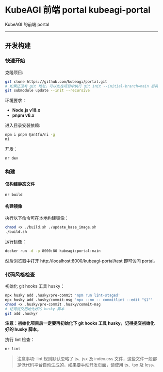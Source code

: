 # KubeAGI 前端 portal kubeagi-portal
KubeAGI 的前端 portal

---

## 开发构建

### 快速开始

克隆项目:

```bash
git clone https://github.com/kubeagi/portal.git
# 如果还没有 git 地址，可以先在项目中执行 git init --initial-branch=main 后再初始化 submodule
git submodule update --init --recursive
```

环境要求：

- **Node.js v18.x**
- **pnpm v8.x**

进入目录安装依赖:

```bash
npm i pnpm @antfu/ni -g
ni
```

开发：

```bash
nr dev
```

### 构建

#### 仅构建静态文件

```bash
nr build
```

#### 构建镜像

执行以下命令可在本地构建镜像：
```bash
chmod +x ./build.sh ./update_base_image.sh
./build.sh
```

运行镜像：

```bash
docker run -d -p 8000:80 kubeagi:portal:main
```

然后浏览器中打开 http://localhost:8000/kubeagi-portal/test 即可访问 portal。

### 代码风格检查

初始化 git hooks 工具 husky：
```bash
npx husky add .husky/pre-commit 'npm run lint-staged'
npx husky add .husky/commit-msg 'npx --no -- commitlint --edit "$1"'
chmod +x .husky/pre-commit .husky/commit-msg
# 记得提交初始化好的 husky 脚本
git add .husky/
```
**注意：初始化项目后一定要再初始化下 git hooks 工具 husky，记得提交初始化好的 husky 脚本。**

执行 lint 检查：
```bash
nr lint
```

> 注意事项: lint 规则默认忽略了 js、jsx 及 index.css 文件，这些文件一般都是低代码平台自动生成的，如果要手动开发页面，请使用 ts、tsx 及 less。
